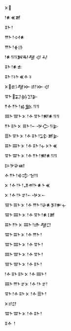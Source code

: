 <div class='block'>
<div class='line'>𒉽</div>
<div class='line'>𒁹𒀭𒌍𒋢</div>
<div class='line'>𒐉𒈨𒁹</div>
<div class='line'>𒐈𒈨𒁹𒀴𒀭</div>
<div class='line'>𒐈𒈨𒁹𒈬𒊩</div>
<div class='line'>𒁹𒀭𒀀𒀀𒀉𒊑𒆷 𒋼 𒄷</div>
<div class='line'>𒐉𒈨𒁹𒀭𒉺</div>
<div class='line'>𒐉𒈨𒁹𒂟𒈨𒌍𒅆𒂟</div>
<div class='line'>𒉽𒆗𒆷𒁍𒄥𒁍𒋼</div>
<div class='line'>𒐊𒈨𒍑𒄒𒋛𒉌</div>
<div class='line'>𒈫𒅆𒈫𒈨𒁹𒌗𒆥𒀀𒀀</div>
<div class='line'>𒐍𒈨𒐌𒈨𒉽 𒁹𒅆𒐊𒈨𒁹𒆍𒀭𒀀𒀀</div>
<div class='line'>𒈫𒈨𒐉𒈨𒉽 𒐋𒈨𒁹𒀸𒋩𒀖𒀀𒉌</div>
<div class='line'>𒑆𒈨𒐊𒈨𒉽 𒁹𒅆𒐉𒈨𒁹𒁉𒋢𒉌</div>
<div class='line'>𒐋𒈨𒐍𒈨𒉽 𒁹𒅆𒐉𒈨𒁹𒉡𒉽𒈨𒌍</div>
<div class='line'>𒐊𒈨𒐌𒈨𒉽 𒁹𒅆𒈫𒈨𒁹𒆍𒀭𒀀𒀀</div>
<div class='line'>𒄿𒃻𒄩𒀜</div>
<div class='line'>𒅆𒈫𒈨𒁹𒄵𒄠𒈠𒀀</div>
<div class='line'>𒉽 𒁹𒅆𒁹𒈨𒁹𒂗𒉣𒈨𒀭𒈨𒌍</div>
<div class='line'>𒉽 𒁹𒅆𒁹𒈨𒐐𒁹𒀸𒋩𒉽𒀸</div>
<div class='line'>𒐌𒈨𒐋𒈨𒉽 𒁹𒅆𒐈𒈨𒁹𒄩𒀭𒁕𒊓𒉡</div>
<div class='line'>𒐌𒈨𒐍𒈨𒉽 𒁹𒅆𒐊𒈨𒁹𒀭𒋙𒋢</div>
<div class='line'>𒐋𒈨𒈫𒈨𒉽 𒐍𒈨𒁹𒈥𒆷𒆸</div>
<div class='line'>𒐌𒈨𒐋𒈨𒉽 𒁹𒅆𒐈𒈨𒁹</div>
<div class='line'>𒐌𒈨𒐍𒈨𒉽 𒁹𒅆𒐊𒈨𒁹</div>
<div class='line'>𒐍𒈨𒐌𒈨𒉽 𒁹𒅆𒐊𒈨𒁹</div>
<div class='line'>𒐌𒈨𒐌𒈨𒉽 𒁹𒅆𒐉𒈨𒁹</div>
<div class='line'>𒁹𒅆𒐉𒈨𒐉𒈨𒉽 𒁹𒅆𒐍𒈨𒁹</div>
<div class='line'>𒐍𒈨𒐈𒈨𒐐𒉽 𒁹𒅆𒁹𒈨𒐐𒁹</div>
<div class='line'>𒐊𒈨𒁹𒅆𒐉𒈨𒉽 𒁹𒅆𒑆𒈨𒁹</div>
<div class='line'>𒉽𒄑𒇀</div>
<div class='line'>𒐌𒈨𒐌𒈨𒉽 𒁹𒅆𒐉𒈨𒁹</div>
<div class='line'>𒐉𒅆 𒁹</div>
</div>